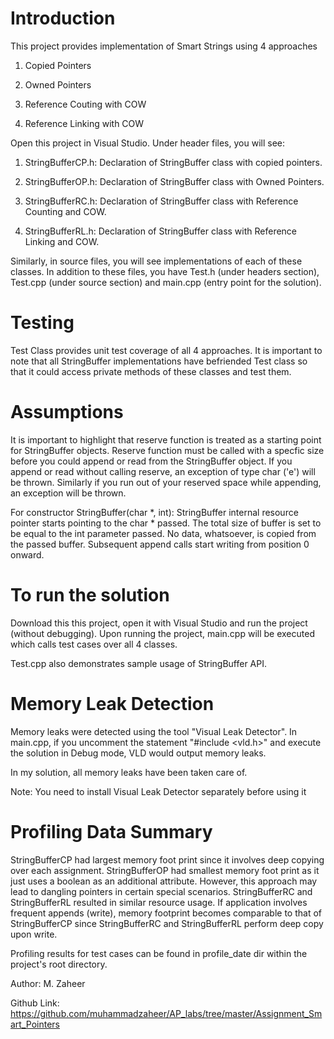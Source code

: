 Introduction
=============
This project provides implementation of Smart Strings using 4 approaches

1. Copied Pointers

2. Owned Pointers

3. Reference Couting with COW

4. Reference Linking with COW

Open this project in Visual Studio. Under header files, you will see:

1. StringBufferCP.h: Declaration of StringBuffer class with copied pointers.

2. StringBufferOP.h: Declaration of StringBuffer class with Owned Pointers.

3. StringBufferRC.h: Declaration of StringBuffer class with Reference Counting and COW.

4. StringBufferRL.h: Declaration of StringBuffer class with Reference Linking and COW.

Similarly, in source files, you will see implementations of each of these
classes. In addition to these files, you have Test.h (under headers section), 
Test.cpp (under source section) and main.cpp (entry point for the solution).

Testing
=======

Test Class provides unit test coverage of all 4 approaches. It is important
to note that all StringBuffer implementations have befriended Test class so 
that it could access private methods of these classes and test them. 

Assumptions
===========

It is important to highlight that reserve function is treated as a starting 
point for StringBuffer objects.
Reserve function must be called with a specfic size before you could append
or read from the StringBuffer object. If you append or read without calling 
reserve, an exception of type char ('e') will be thrown.
Similarly if you run out of your reserved space while appending, an exception 
will be thrown. 

For constructor StringBuffer(char *, int):
StringBuffer internal resource pointer starts pointing to the char * passed.
The total size of buffer is set to be equal to the int parameter passed.
No data, whatsoever, is copied from the passed buffer. Subsequent append calls
start writing from position 0 onward.

To run the solution
====================
Download this this project, open it with Visual Studio and run the project (without debugging).
Upon running the project, main.cpp will be executed which calls test cases
over all 4 classes.

Test.cpp also demonstrates sample usage of StringBuffer API.

Memory Leak Detection
======================
Memory leaks were detected using the tool "Visual Leak Detector". 
In main.cpp, if you uncomment the statement "#include <vld.h>" and
execute the solution in Debug mode, VLD would output memory leaks.

In my solution, all memory leaks have been taken care of.

Note: You need to install Visual Leak Detector separately before using it

Profiling Data Summary
==========================

StringBufferCP had largest memory foot print since it involves deep 
copying over each assignment.
StringBufferOP had smallest memory foot print as it just uses a 
boolean as an additional attribute. However, this approach may lead to 
dangling pointers in certain special scenarios.
StringBufferRC and StringBufferRL resulted in similar resource usage. If
application involves frequent appends (write), memory footprint becomes 
comparable to that of StringBufferCP since StringBufferRC and StringBufferRL 
perform deep copy upon write.

Profiling results for test cases can be found in profile_date dir within the 
project's root directory.

Author: M. Zaheer

Github Link: https://github.com/muhammadzaheer/AP_labs/tree/master/Assignment_Smart_Pointers 

